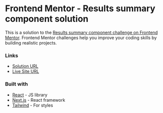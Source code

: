 # Frontend Mentor - Results summary component solution

This is a solution to the [Results summary component challenge on Frontend Mentor](https://www.frontendmentor.io/challenges/results-summary-component-CE_K6s0maV). Frontend Mentor challenges help you improve your coding skills by building realistic projects.

### Links

- [Solution URL](https://github.com/bananabread08/frontend-mentor-challenges/tree/main/src/app/results-summary)
- [Live Site URL](https://frontend-mentor-challenges-snowy.vercel.app/results-summary)

### Built with

- [React](https://reactjs.org/) - JS library
- [Next.js](https://nextjs.org/) - React framework
- [Tailwind](https://tailwindcss.com/) - For styles
